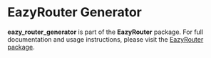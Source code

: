 # EazyRouter Generator

**eazy_router_generator** is part of the **EazyRouter** package. For full documentation and usage instructions, please visit the [EazyRouter package](https://pub.dev/packages/eazy_router).